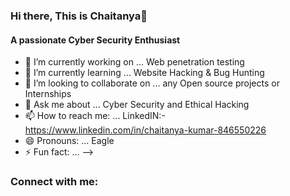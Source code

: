### Hi there, This is Chaitanya👋
#### A passionate Cyber Security Enthusiast


- 🔭 I’m currently working on ... Web penetration testing
- 🌱 I’m currently learning ... Website Hacking & Bug Hunting
- 👯 I’m looking to collaborate on ... any Open source projects or Internships 
- 💬 Ask me about ... Cyber Security and Ethical Hacking
- 📫 How to reach me: ... LinkedIN:- https://www.linkedin.com/in/chaitanya-kumar-846550226
- 😄 Pronouns: ... Eagle 
- ⚡ Fun fact: ...
-->
### Connect with me:

